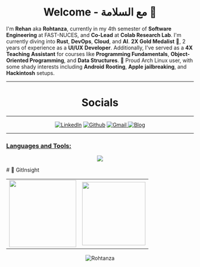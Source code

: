 

<h1 align="center">Welcome - مع السلامة 👋
</h1>

I'm **Rehan** aka **Rohtanza**, currently in my 4th semester of **Software Engineering** at FAST-NUCES, and **Co-Lead** at **Colab Research Lab**. I'm
currently diving into **Rust**, **DevOps**, **Cloud**, and **AI**. **2X Gold Medalist** 🥇, 2 years of experience as a
**UI/UX** **Developer**. Additionally, I've served as a **4X** **Teaching** **Assistant** for courses like **Programming Fundamentals**,
**Object-Oriented Programming**, and **Data Structures**. 🐧 Proud Arch Linux user, with some shady interests including **Android**
**Rooting**, **Apple** **jailbreaking**, and **Hackintosh** setups.




<hr>
<h1 align="center">Socials</h1>
<hr>

<div align="center">
<a  href="https://www.linkedin.com/in/rohtanza" target="_blank"><img alt="LinkedIn" src="https://img.shields.io/badge/linkedin%20-%230077B5.svg?&style=for-the-badge&logo=linkedin&logoColor=white" /></a>
<a href="https://github.com/rohtanza" target="_blank"><img alt="Github" src="https://img.shields.io/badge/GitHub-100000?style=for-the-badge&logo=github&logoColor=white"/></a>
<a href="mailto:rohtanza@gmail.com"><img  alt="Gmail" src="https://img.shields.io/badge/Gmail-D14836?style=for-the-badge&logo=gmail&logoColor=white" />
<a href="https://rohtanza.github.io/"><img  alt="Blog" src="https://img.shields.io/badge/Personal%20Blog-20B2AA?style=for-the-badge"/>
</div>
<hr>
<p align="left">

</p> 

<h3 align="left">Languages and Tools:</h3>

<p align="center">
  <a href="https://skillicons.dev">
    <img src="https://skillicons.dev/icons?i=c,cpp,cmake,html,css,bootstrap,tailwind,sass,js,git,linux,tauri,rust," />
  </a>
</p>
# 🐼 GitInsight  
<table>
  <tr>
<td><img height="180px" src="https://github-readme-stats.vercel.app/api?username=Rohtanza&show_icons=true&theme=dark" />
    <td><img height="170px" src="https://github-readme-stats.vercel.app/api/top-langs/?username=Rohtanza&layout=compact&theme=dark" /></td>
  </tr>
</table>

<div align="center">
<p><img align="center" src="https://github-readme-streak-stats.herokuapp.com/?user=Rohtanza&layout=compact&theme=dark" alt="Rohtanza"/></p>
  </div>

 </div>






































